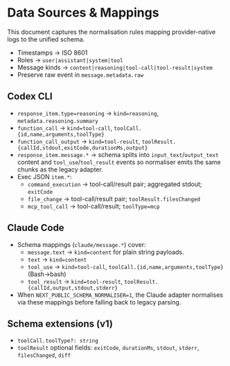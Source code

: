 # Data Sources & Mappings

This document captures the normalisation rules mapping provider-native logs to the unified schema.

- Timestamps → ISO 8601
- Roles → `user|assistant|system|tool`
- Message kinds → `content|reasoning|tool-call|tool-result|system`
- Preserve raw event in `message.metadata.raw`

## Codex CLI

- `response_item.type=reasoning` → `kind=reasoning`, `metadata.reasoning.summary`
- `function_call` → `kind=tool-call`, `toolCall.{id,name,arguments,toolType}`
- `function_call_output` → `kind=tool-result`, `toolResult.{callId,stdout,exitCode,durationMs,output}`
- `response_item.message.*` → schema splits into `input_text`/`output_text` content and `tool_use`/`tool_result` events so normaliser emits the same chunks as the legacy adapter.
- Exec JSON `item.*`:
  - `command_execution` → tool-call/result pair; aggregated stdout; `exitCode`
  - `file_change` → tool-call/result pair; `toolResult.filesChanged`
  - `mcp_tool_call` → tool-call/result; `toolType=mcp`

## Claude Code

- Schema mappings (`claude/message.*`) cover:
  - `message.text` → `kind=content` for plain string payloads.
  - `text` → `kind=content`
  - `tool_use` → `kind=tool-call`, `toolCall.{id,name,arguments,toolType}` (Bash→bash)
  - `tool_result` → `kind=tool-result`, `toolResult.{callId,output,stdout,stderr}`
- When `NEXT_PUBLIC_SCHEMA_NORMALISER=1`, the Claude adapter normalises via these mappings before falling back to legacy parsing.

## Schema extensions (v1)

- `toolCall.toolType?: string`
- `toolResult` optional fields: `exitCode`, `durationMs`, `stdout`, `stderr`, `filesChanged`, `diff`
